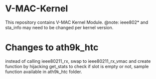 # V-MAC-Kernel
This repository contains V-MAC Kernel Module. @note: ieee802* and sta_info may need to be changed per kernel version.

# Changes to ath9k_htc

instead of calling ieee80211_rx, swap to ieee80211_rx_vmac and create function by hijacking get_stats to check if slot is empty or not, sample function available in ath9k_htc folder.
